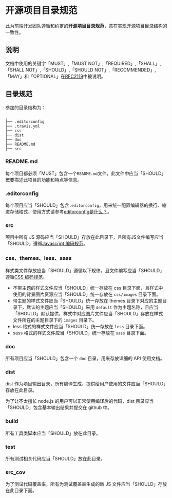 开源项目目录规范
==========================

此为前端开发团队遵循和约定的**开源项目目录规范**，意在实现开源项目目录结构的一致性。

## 说明
文档中使用的关键字「MUST」,「MUST NOT」,「REQUIRED」,「SHALL」,「SHALL
NOT」,「SHOULD」,「SHOULD NOT」,「RECOMMENDED」,「MAY」和「OPTIONAL」在[RFC2119](http://oss.org.cn/man/develop/rfc/RFC2119.txt)中被说明。


## 目录规范

参加的目录结构为：

```
.
├── .editorconfig
├── .travis.yml
├── css
├── dist
├── doc
├── README.md
├── src
```

### README.md

每个项目都必须「MUST」包含一个`README.md`文件，此文件中应当「SHOULD」概要描述此项目的功能和特点等信息。

### .editorconfig

每个项目应当「SHOULD」包含`.editorconfig`，用来统一配置编辑器的换行、缩进存储格式，使用方式请参考[editorconfig是什么？](https://github.com/fex-team/styleguide/blob/master/editorconfig.md)。

### src

项目中所有 JS 源码应当「SHOULD」存放在此目录下，且所有JS文件编写应当「SHOULD」遵循[Javascript 编码规范](https://github.com/fex-team/styleguide/blob/master/javascript.md)。

### css、themes、less、sass

样式类文件存放应当「SHOULD」遵循以下规律，且文件编写应当「SHOULD」遵循[CSS 编码规范](https://github.com/fex-team/styleguide/blob/master/css.md)。

* 不带主题的样式文件应当「SHOULD」统一存放在 css 目录下面，且样式中使用的背景图片资源应当「SHOULD」统一存放在 `css/images` 目录下面。
* 带主题的样式文件应当「SHOULD」统一存放在 themes 目录下对应的主题目录下，默认的主题应当「SHOULD」采用 `default` 作为主题名称，且应当「SHOULD」默认提供，样式中对应图片文件应当「SHOULD」存放在样式文件所在的主题目录下的 `images` 目录下。
* less 格式的样式文件应当「SHOULD」统一存放在 `less` 目录下面。
* sass 格式的样式文件应当「SHOULD」统一存放在 `sass` 目录下面。

### doc

所有项目应当「SHOULD」包含一个 `doc` 目录，用来存放详细的 API 使用文档。

### dist

dist 作为项目输出目录，所有编译生成、提供给用户使用的文件应当「SHOULD」存放在此目录。

为了让不太擅长 node.js 的用户可以正常使用编译后的代码，dist 目录应当「SHOULD」包含基本输出结果并提交在 github 中。

### build

所有工具类脚本应当「SHOULD」放在此目录。

### test

所有测试相关代码应当「SHOULD」放在此目录。

### src_cov

为了测试代码覆盖率，所有为测试覆盖率生成的新 JS 文件应当「SHOULD」存放在此目录下面。
